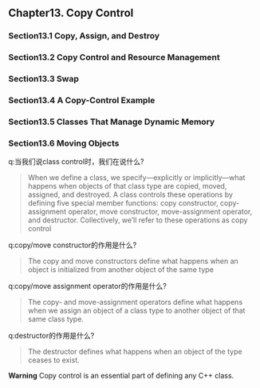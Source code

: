 ## Chapter13. Copy Control

### Section13.1 Copy, Assign, and Destroy

### Section13.2 Copy Control and Resource Management

### Section13.3 Swap

### Section13.4 A Copy-Control Example

### Section13.5 Classes That Manage Dynamic Memory

### Section13.6 Moving Objects

q:当我们说class control时，我们在说什么?
>When we define a class, we specify—explicitly or implicitly—what happens when objects of that class type are copied, moved, assigned, and destroyed.
A class controls these operations by defining five special member functions:
copy constructor, copy- assignment operator, move constructor, move-assignment operator, and destructor.
 Collectively, we’ll refer to these operations as copy control

q:copy/move constructor的作用是什么?
>The copy and move constructors define what happens when an object is initialized from another object of the same type

q:copy/move assignment operator的作用是什么?
> The copy- and move-assignment operators define what happens when we assign an object of a class type to another object of that same class type. 

q:destructor的作用是什么?
>The destructor defines what happens when an object of the type ceases to exist. 

**Warning**
Copy control is an essential part of defining any C++ class.